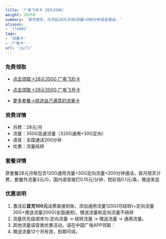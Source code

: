 ```yaml
---
title: '广电飞号卡 28元350G'
weight: 28350
summary: '首月按天，次月起28元350G流量+200分钟语音通话。'
aliases:
- 'llk002'
tags:
- '流量卡'
- '广电卡'
url: '/p/7/'
---
```


### 免费领取

- <span class="ext-url">[点击领取→28元350G 广电飞珍卡](https://h5.lot-ml.com/h5orderEn/index?pudID=8ef3fca36b51683c&userid=133b6394b8178a11)</span>

- <span class="ext-url">[点击领取→28元350G 广电飞号卡](https://h5.lot-ml.com/h5orderEn/index?pudID=e87e2ef66101e5ab&userid=133b6394b8178a11)</span>

- <span class="ext-url">[更多套餐→挑选自己满意的流量卡](https://h5.lot-ml.com/ProductEn/Index/133b6394b8178a11)</span>


### 资费详情

- 月费：28元/月
- 流量：350G高速流量（320G通用+30G定向）
- 语音：全国通话200分钟
- 优惠：流量结转

### 套餐详情

原套餐28元月租包含120G通用流量+30G定向流量+200分钟通话，首月按天计费，套餐外流量3元/G，国内语音拨打0.15元/分钟，短彩信0.1元/条，赠送来显

### 优惠说明

1. 激活后**首充100元**话费直接到账，添加通用流量120G(可结转)+定向流量30G+赠送流量200G(全国通用)，赠送流量和定向流量不结转
2. 流量优先级顺序为:定向流量 → 结转流量 → 赠送流量 → 通用流量。
3. 其他流量语音类优惠活动，请在中国广电APP领取：
4. 赠送流量12个月有效，到期可续。
